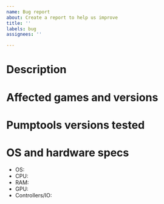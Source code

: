 ```yaml
---
name: Bug report
about: Create a report to help us improve
title: ''
labels: bug
assignees: ''

---
```


# Description

<!---
REDACT SENSITIVE USER DATA FROM CONFIG, LOG FILES OR SCREENSHOTS !!!

- Detailed description of issue
- Steps to reproduce, e.g. 1. do this, 2. do that, 3. run command asdf
- Include configuration files, e.g. hook.conf
- Include log files, e.g. pumptools.log, piueb.log
- Include screenshots/videos
-->

# Affected games and versions

<!--- Add one or multiple game versions as a bullet list -->

# Pumptools versions tested

<!--- Add one or multiple versions as a bullet list -->

# OS and hardware specs

* OS: <!--- Provide the version of Windows you used with whatever update/build identifier -->
* CPU: <!--- Insert, e.g. Core i7 2600k 3.20ghz -->
* RAM: <!--- Insert, e.g. 16 GB -->
* GPU: <!--- Insert, e.g. Nvidia GeForce GTX 970, 4GB -->
* Controllers/IO: <!--- Insert, e.g. tasoller with custom firmware -->
